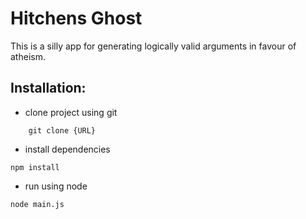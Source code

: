# Hitchens Ghost 
This is a silly app for generating logically valid 
arguments in favour of atheism. 

## Installation: 
- clone project using git 

```console
    git clone {URL}
``` 
- install dependencies

```console
npm install
``` 

- run using node 

```console
node main.js
```
